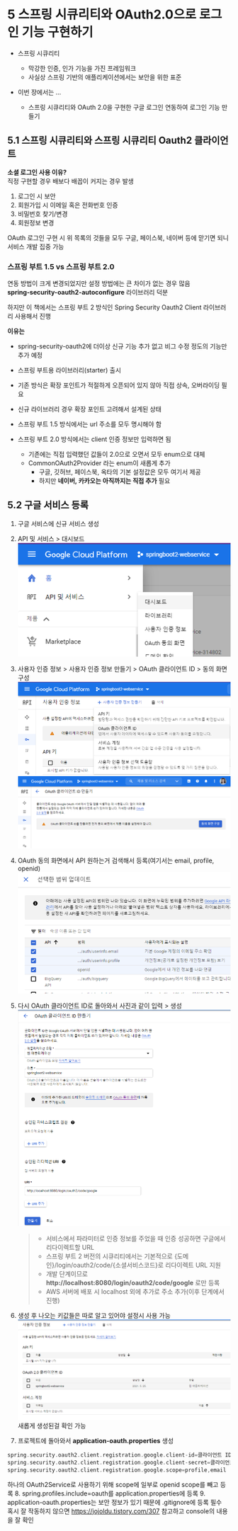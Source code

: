 # 5 스프링 시큐리티와 OAuth2.0으로 로그인 기능 구현하기
* 스프링 시큐리티
	* 막강한 인증, 인가 기능을 가진 프레임워크
	* 사실상 스프링 기반의 애플리케이션에서는 보안을 위한 표준
	
* 이번 장에서는 ...
	* 스프링 시큐리티와 OAuth 2.0을 구현한 구글 로그인 연동하여 로그인 기능 만들기
## 5.1 스프링 시큐리티와 스프링 시큐리티 Oauth2 클라이언트
**소셜 로그인 사용 이유?**   
직정 구현할 경우 배보다 배꼽이 커지는 경우 발생
1. 로그인 시 보안
2. 회원가입 시 이메일 혹은 전화번호 인증
3. 비밀번호 찾기/변경
4. 회원정보 변경

OAuth 로그인 구현 시 위 목록의 것들을 모두 
구글, 페이스북, 네이버 등에 맏기면 되니 서비스 개발 집중 가능

### 스프링 부트 1.5 vs 스프링 부트 2.0
연동 방법이 크게 변경되었지만 설정 방법에는 큰 차이가 없는 경우 많음   
**spring-security-oauth2-autoconfigure** 라이브러리 덕분   

하지만 이 책에서는 스프링 부트 2 방식인 Spring Security Oauth2 Client 라이브러리 사용해서 진행   

**이유는** 
* spring-security-oauth2에 더이상 신규 기능 추가 없고 비그 수정 정도의 기능만 추가 예정
  

* 스프링 부트용 라이브러리(starter) 출시
  

* 기존 방식은 확장 포인트가 적절하게 오픈되어 있지 않아 직접 상속, 오버라이딩 필요
* 신규 라이브러리 경우 확장 포인트 고려해서 설계된 상태
  

* 스프링 부트 1.5 방식에서는 url 주소를 모두 명시해야 함
* 스프링 부트 2.0 방식에서는 client 인증 정보만 입력하면 됨
	* 기존에는 직접 입력했던 값들이 2.0으로 오면서 모두 enum으로 대체
	* CommonOAuth2Provider 라는 enum이 새롭게 추가
		* 구글, 깃허브, 페이스북, 옥타의 기본 설정값은 모두 여기서 제공
		* 하지만 **네이버, 카카오는 아직까지는 직접 추가** 필요
	
## 5.2 구글 서비스 등록
1. 구글 서비스에 신규 서비스 생성
2. API 및 서비스 > 대시보드
![img_3.png](img_3.png)
   
3. 사용자 인증 정보 > 사용자 인증 정보 만들기 > OAuth 클라이언트 ID > 동의 화면 구성
![img_4.png](img_4.png)   
![img_5.png](img_5.png)
   
4. OAuth 동의 화면에서 API 원하는거 검색해서 등록(여기서는 email, profile, openid)
![img_6.png](img_6.png)
   
5. 다시 OAuth 클라이언트 ID로 돌아와서 사진과 같이 입력 > 생성
![img_7.png](img_7.png)
   > * 서비스에서 파라미터로 인증 정보를 주었을 때 인증 성공하면 구글에서 리다이렉트할 URL   
   > * 스프링 부트 2 버전의 시큐리티에서는 기본적으로 {도메인}/login/oauth2/code/{소셜서비스코드}로 
   > 리다이렉트 URL 지원   
   > * 개발 단계이므로 **http://localhost:8080/login/oauth2/code/google** 로만 등록   
   > * AWS 서버에 배포 시 localhost 외에 추가로 주소 추가(이후 단계에서 진행)
  
6. 생성 후 나오는 키값들은 따로 알고 있어야 설정시 사용 가능
![img_8.png](img_8.png)
새롭게 생성된걸 확인 가능
   
7. 프로젝트에 돌아와서 **application-oauth.properties** 생성
```groovy
spring.security.oauth2.client.registration.google.client-id=클라이언트 ID
spring.security.oauth2.client.registration.google.client-secret=클라이언트 보안 비밀
spring.security.oauth2.client.registration.google.scope=profile,email
```
하나의 OAuth2Service로 사용하기 위해 scope에 일부로 openid scope를 빼고 등록
8. spring.profiles.include=oauth를 application.properties에 등록
9. application-oauth.properties는 보안 정보가 있기 때문에 .gitignore에 등록 필수   
	혹시 잘 작동하지 않으면 https://jojoldu.tistory.com/307 참고하고 console의 내용을 잘 확인